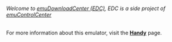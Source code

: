 ###### Welcome to [emuDownloadCenter (EDC)](https://github.com/PhoenixInteractiveNL/emuDownloadCenter/wiki/), EDC is a side project of [emuControlCenter](https://github.com/PhoenixInteractiveNL/emuControlCenter/wiki/)

For more information about this emulator, visit the [**Handy**](https://github.com/PhoenixInteractiveNL/emuDownloadCenter/wiki/Emulator-handy#menu) page.
